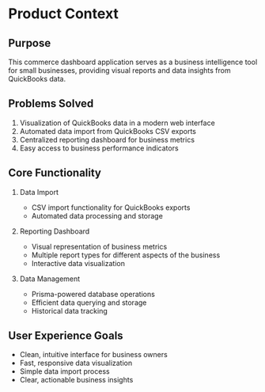 # Product Context

## Purpose
This commerce dashboard application serves as a business intelligence tool for small businesses, providing visual reports and data insights from QuickBooks data.

## Problems Solved
1. Visualization of QuickBooks data in a modern web interface
2. Automated data import from QuickBooks CSV exports
3. Centralized reporting dashboard for business metrics
4. Easy access to business performance indicators

## Core Functionality
1. Data Import
   - CSV import functionality for QuickBooks exports
   - Automated data processing and storage

2. Reporting Dashboard
   - Visual representation of business metrics
   - Multiple report types for different aspects of the business
   - Interactive data visualization

3. Data Management
   - Prisma-powered database operations
   - Efficient data querying and storage
   - Historical data tracking

## User Experience Goals
- Clean, intuitive interface for business owners
- Fast, responsive data visualization
- Simple data import process
- Clear, actionable business insights
